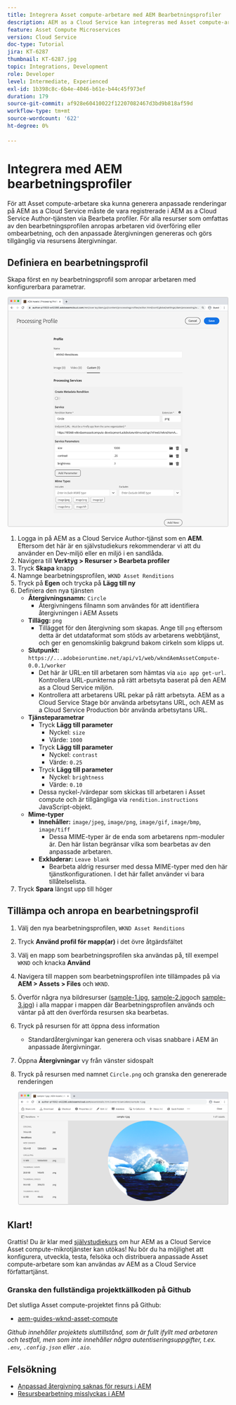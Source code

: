 ```yaml
---
title: Integrera Asset compute-arbetare med AEM Bearbetningsprofiler
description: AEM as a Cloud Service kan integreras med Asset compute-arbetare som driftsätts till Adobe I/O Runtime via AEM Assets bearbetningsprofiler. Bearbetningsprofiler konfigureras i redigeringstjänsten för att bearbeta specifika resurser med hjälp av anpassade arbetare och lagra de filer som arbetarna genererar som resursrenderingar.
feature: Asset Compute Microservices
version: Cloud Service
doc-type: Tutorial
jira: KT-6287
thumbnail: KT-6287.jpg
topic: Integrations, Development
role: Developer
level: Intermediate, Experienced
exl-id: 1b398c8c-6b4e-4046-b61e-b44c45f973ef
duration: 179
source-git-commit: af928e60410022f12207082467d3bd9b818af59d
workflow-type: tm+mt
source-wordcount: '622'
ht-degree: 0%

---
```


# Integrera med AEM bearbetningsprofiler

För att Asset compute-arbetare ska kunna generera anpassade renderingar på AEM as a Cloud Service måste de vara registrerade i AEM as a Cloud Service Author-tjänsten via Bearbeta profiler. För alla resurser som omfattas av den bearbetningsprofilen anropas arbetaren vid överföring eller ombearbetning, och den anpassade återgivningen genereras och görs tillgänglig via resursens återgivningar.

## Definiera en bearbetningsprofil

Skapa först en ny bearbetningsprofil som anropar arbetaren med konfigurerbara parametrar.

![Bearbetar profil](./assets/processing-profiles/new-processing-profile.png)

1. Logga in på AEM as a Cloud Service Author-tjänst som en __AEM__. Eftersom det här är en självstudiekurs rekommenderar vi att du använder en Dev-miljö eller en miljö i en sandlåda.
1. Navigera till __Verktyg > Resurser > Bearbeta profiler__
1. Tryck __Skapa__ knapp
1. Namnge bearbetningsprofilen, `WKND Asset Renditions`
1. Tryck på __Egen__ och trycka på __Lägg till ny__
1. Definiera den nya tjänsten
   + __Återgivningsnamn:__ `Circle`
      + Återgivningens filnamn som användes för att identifiera återgivningen i AEM Assets
   + __Tillägg:__ `png`
      + Tillägget för den återgivning som skapas. Ange till `png` eftersom detta är det utdataformat som stöds av arbetarens webbtjänst, och ger en genomskinlig bakgrund bakom cirkeln som klipps ut.
   + __Slutpunkt:__ `https://...adobeioruntime.net/api/v1/web/wkndAemAssetCompute-0.0.1/worker`
      + Det här är URL:en till arbetaren som hämtas via `aio app get-url`. Kontrollera URL-punkterna på rätt arbetsyta baserat på den AEM as a Cloud Service miljön.
      + Kontrollera att arbetarens URL pekar på rätt arbetsyta. AEM as a Cloud Service Stage bör använda arbetsytans URL, och AEM as a Cloud Service Production bör använda arbetsytans URL.
   + __Tjänsteparametrar__
      + Tryck __Lägg till parameter__
         + Nyckel: `size`
         + Värde: `1000`
      + Tryck __Lägg till parameter__
         + Nyckel: `contrast`
         + Värde: `0.25`
      + Tryck __Lägg till parameter__
         + Nyckel: `brightness`
         + Värde: `0.10`
      + Dessa nyckel-/värdepar som skickas till arbetaren i Asset compute och är tillgängliga via `rendition.instructions` JavaScript-objekt.
   + __Mime-typer__
      + __Innehåller:__ `image/jpeg`, `image/png`, `image/gif`, `image/bmp`, `image/tiff`
         + Dessa MIME-typer är de enda som arbetarens npm-moduler är. Den här listan begränsar vilka som bearbetas av den anpassade arbetaren.
      + __Exkluderar:__ `Leave blank`
         + Bearbeta aldrig resurser med dessa MIME-typer med den här tjänstkonfigurationen. I det här fallet använder vi bara tillåtelselista.
1. Tryck __Spara__ längst upp till höger

## Tillämpa och anropa en bearbetningsprofil

1. Välj den nya bearbetningsprofilen, `WKND Asset Renditions`
1. Tryck __Använd profil för mapp(ar)__ i det övre åtgärdsfältet
1. Välj en mapp som bearbetningsprofilen ska användas på, till exempel `WKND` och knacka __Använd__
1. Navigera till mappen som bearbetningsprofilen inte tillämpades på via __AEM > Assets > Files__ och `WKND`.
1. Överför några nya bildresurser ([sample-1.jpg](../assets/samples/sample-1.jpg), [sample-2.jpg](../assets/samples/sample-2.jpg)och [sample-3.jpg](../assets/samples/sample-3.jpg)) i alla mappar i mappen där Bearbetningsprofilen används och väntar på att den överförda resursen ska bearbetas.
1. Tryck på resursen för att öppna dess information
   + Standardåtergivningar kan generera och visas snabbare i AEM än anpassade återgivningar.
1. Öppna __Återgivningar__ vy från vänster sidospalt
1. Tryck på resursen med namnet `Circle.png` och granska den genererade renderingen

   ![Genererad återgivning](./assets/processing-profiles/rendition.png)

## Klart!

Grattis! Du är klar med [självstudiekurs](../overview.md) om hur AEM as a Cloud Service Asset compute-mikrotjänster kan utökas! Nu bör du ha möjlighet att konfigurera, utveckla, testa, felsöka och distribuera anpassade Asset compute-arbetare som kan användas av AEM as a Cloud Service författartjänst.

### Granska den fullständiga projektkällkoden på Github

Det slutliga Asset compute-projektet finns på Github:

+ [aem-guides-wknd-asset-compute](https://github.com/adobe/aem-guides-wknd-asset-compute)

_Github innehåller projektets sluttillstånd, som är fullt ifyllt med arbetaren och testfall, men som inte innehåller några autentiseringsuppgifter, t.ex. `.env`, `.config.json` eller `.aio`._

## Felsökning

+ [Anpassad återgivning saknas för resurs i AEM](../troubleshooting.md#custom-rendition-missing-from-asset)
+ [Resursbearbetning misslyckas i AEM](../troubleshooting.md#asset-processing-fails)
